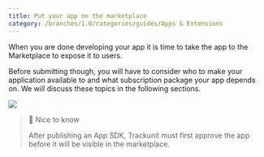 ```yaml
---
title: Put your app on the marketplace
category: /branches/1.0/categories/guides/Apps & Extensions
---
```


When you are done developing your app it is time to take the app to the Marketplace to expose it to users.

Before submitting though, you will have to consider who to make your application available to and what subscription package your app depends on. We will discuss these topics in the following sections.

![](https://cdn.statically.io/gh/trackunit/developer-hub/master/Publish%20your%20app%20here.png)

> 📘 Nice to know
>
> After publishing an App SDK, Trackunit must first approve the app before it will be visible in the marketplace.
